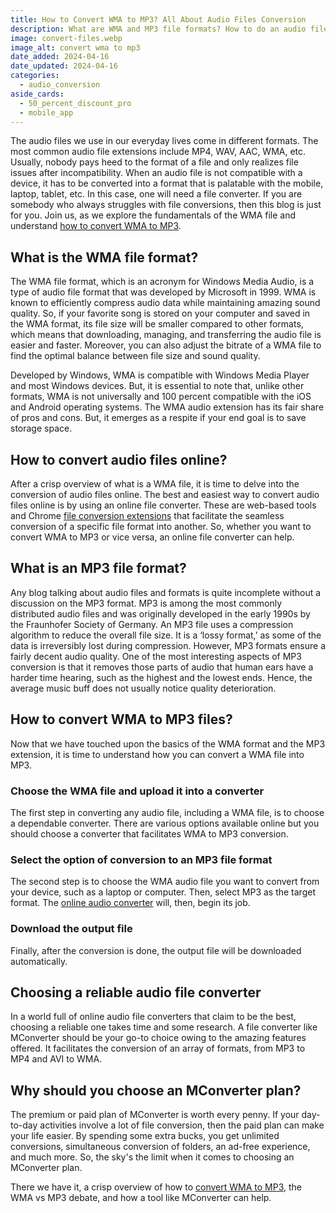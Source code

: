```yaml
---
title: How to Convert WMA to MP3? All About Audio Files Conversion
description: What are WMA and MP3 file formats? How to do an audio file conversion? Read more in this article!
image: convert-files.webp
image_alt: convert wma to mp3
date_added: 2024-04-16
date_updated: 2024-04-16
categories:
  - audio_conversion
aside_cards:
  - 50_percent_discount_pro
  - mobile_app
---
```


The audio files we use in our everyday lives come in different formats. The most common audio file extensions include MP4, WAV, AAC, WMA, etc. Usually, nobody pays heed to the format of a file and only realizes file issues after incompatibility. When an audio file is not compatible with a device, it has to be converted into a format that is palatable with the mobile, laptop, tablet, etc. In this case, one will need a file converter. If you are somebody who always struggles with file conversions, then this blog is just for you. Join us, as we explore the fundamentals of the WMA file and understand [how to convert WMA to MP3](https://mconverter.eu/convert/wma/).

## What is the WMA file format?

The WMA file format, which is an acronym for Windows Media Audio, is a type of audio file format that was developed by Microsoft in 1999. WMA is known to efficiently compress audio data while maintaining amazing sound quality. So, if your favorite song is stored on your computer and saved in the WMA format, its file size will be smaller compared to other formats, which means that downloading, managing, and transferring the audio file is easier and faster. Moreover, you can also adjust the bitrate of a WMA file to find the optimal balance between file size and sound quality.

Developed by Windows, WMA is compatible with Windows Media Player and most Windows devices. But, it is essential to note that, unlike other formats, WMA is not universally and 100 percent compatible with the iOS and Android operating systems. The WMA audio extension has its fair share of pros and cons. But, it emerges as a respite if your end goal is to save storage space. 

## How to convert audio files online?

After a crisp overview of what is a WMA file, it is time to delve into the conversion of audio files online. The best and easiest way to convert audio files online is by using an online file converter. These are web-based tools and Chrome [file conversion extensions](https://chromewebstore.google.com/detail/mconverter-file-converter/hpjdhhlocahjkhhmcdfbggiegokpljgf) that facilitate the seamless conversion of a specific file format into another. So, whether you want to convert WMA to MP3 or vice versa, an online file converter can help.

## What is an MP3 file format?

Any blog talking about audio files and formats is quite incomplete without a discussion on the MP3 format. MP3 is among the most commonly distributed audio files and was originally developed in the early 1990s by the Fraunhofer Society of Germany. An MP3 file uses a compression algorithm to reduce the overall file size. It is a ‘lossy format,’ as some of the data is irreversibly lost during compression. However, MP3 formats ensure a fairly decent audio quality. One of the most interesting aspects of MP3 conversion is that it removes those parts of audio that human ears have a harder time hearing, such as the highest and the lowest ends. Hence, the average music buff does not usually notice quality deterioration.

## How to convert WMA to MP3 files?

Now that we have touched upon the basics of the WMA format and the MP3 extension, it is time to understand how you can convert a WMA file into MP3.

### Choose the WMA file and upload it into a converter

The first step in converting any audio file, including a WMA file, is to choose a dependable converter. There are various options available online but you should choose a converter that facilitates WMA to MP3 conversion.

### Select the option of conversion to an MP3 file format

The second step is to choose the WMA audio file you want to convert from your device, such as a laptop or computer. Then, select MP3 as the target format. The [online audio converter](https://mconverter.eu/converter/audio/) will, then, begin its job.
### Download the output file

Finally, after the conversion is done, the output file will be downloaded automatically.

## Choosing a reliable audio file converter

In a world full of online audio file converters that claim to be the best, choosing a reliable one takes time and some research. A file converter like MConverter should be your go-to choice owing to the amazing features offered. It facilitates the conversion of an array of formats, from MP3 to MP4 and AVI to WMA.

## Why should you choose an MConverter plan?

The premium or paid plan of MConverter is worth every penny. If your day-to-day activities involve a lot of file conversion, then the paid plan can make your life easier. By spending some extra bucks, you get unlimited conversions, simultaneous conversion of folders, an ad-free experience, and much more. So, the sky's the limit when it comes to choosing an MConverter plan.

There we have it, a crisp overview of how to [convert WMA to MP3](https://mconverter.eu/convert/wma/mp3/), the WMA vs MP3 debate, and how a tool like MConverter can help.


